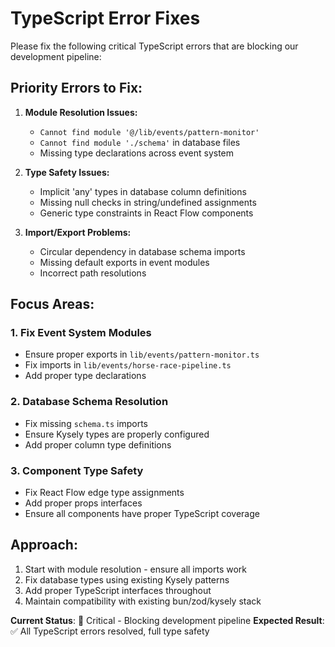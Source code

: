 # TypeScript Error Fixes

Please fix the following critical TypeScript errors that are blocking our development pipeline:

## Priority Errors to Fix:

1. **Module Resolution Issues:**
   - `Cannot find module '@/lib/events/pattern-monitor'`
   - `Cannot find module './schema'` in database files
   - Missing type declarations across event system

2. **Type Safety Issues:**
   - Implicit 'any' types in database column definitions
   - Missing null checks in string/undefined assignments
   - Generic type constraints in React Flow components

3. **Import/Export Problems:**
   - Circular dependency in database schema imports
   - Missing default exports in event modules
   - Incorrect path resolutions

## Focus Areas:

### 1. Fix Event System Modules

- Ensure proper exports in `lib/events/pattern-monitor.ts`
- Fix imports in `lib/events/horse-race-pipeline.ts`
- Add proper type declarations

### 2. Database Schema Resolution

- Fix missing `schema.ts` imports
- Ensure Kysely types are properly configured
- Add proper column type definitions

### 3. Component Type Safety

- Fix React Flow edge type assignments
- Add proper props interfaces
- Ensure all components have proper TypeScript coverage

## Approach:

1. Start with module resolution - ensure all imports work
2. Fix database types using existing Kysely patterns
3. Add proper TypeScript interfaces throughout
4. Maintain compatibility with existing bun/zod/kysely stack

**Current Status**: 🚨 Critical - Blocking development pipeline
**Expected Result**: ✅ All TypeScript errors resolved, full type safety
